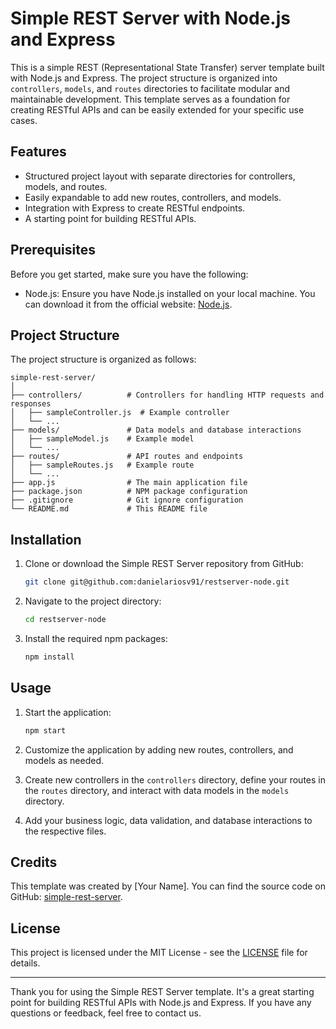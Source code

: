 # Simple REST Server with Node.js and Express

This is a simple REST (Representational State Transfer) server template built with Node.js and Express. The project structure is organized into `controllers`, `models`, and `routes` directories to facilitate modular and maintainable development. This template serves as a foundation for creating RESTful APIs and can be easily extended for your specific use cases.

## Features

- Structured project layout with separate directories for controllers, models, and routes.
- Easily expandable to add new routes, controllers, and models.
- Integration with Express to create RESTful endpoints.
- A starting point for building RESTful APIs.

## Prerequisites

Before you get started, make sure you have the following:

- Node.js: Ensure you have Node.js installed on your local machine. You can download it from the official website: [Node.js](https://nodejs.org/).

## Project Structure

The project structure is organized as follows:

```
simple-rest-server/
│
├── controllers/          # Controllers for handling HTTP requests and responses
│   ├── sampleController.js  # Example controller
│   └── ...
├── models/               # Data models and database interactions
│   ├── sampleModel.js    # Example model
│   └── ...
├── routes/               # API routes and endpoints
│   ├── sampleRoutes.js   # Example route
│   └── ...
├── app.js                # The main application file
├── package.json          # NPM package configuration
├── .gitignore            # Git ignore configuration
└── README.md             # This README file
```

## Installation

1. Clone or download the Simple REST Server repository from GitHub:

   ```bash
   git clone git@github.com:danielariosv91/restserver-node.git
   ```

2. Navigate to the project directory:

   ```bash
   cd restserver-node
   ```

3. Install the required npm packages:

   ```bash
   npm install
   ```

## Usage

1. Start the application:

   ```bash
   npm start
   ```

2. Customize the application by adding new routes, controllers, and models as needed.

3. Create new controllers in the `controllers` directory, define your routes in the `routes` directory, and interact with data models in the `models` directory.

4. Add your business logic, data validation, and database interactions to the respective files.

## Credits

This template was created by [Your Name]. You can find the source code on GitHub: [simple-rest-server](https://github.com/yourusername/simple-rest-server).

## License

This project is licensed under the MIT License - see the [LICENSE](LICENSE) file for details.

---

Thank you for using the Simple REST Server template. It's a great starting point for building RESTful APIs with Node.js and Express. If you have any questions or feedback, feel free to contact us.